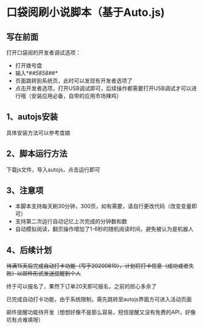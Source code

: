 # 口袋阅刷小说脚本（基于Auto.js)

## 写在前面

打开口袋阅的开发者调试选项：

* 打开拨号盘
* 输入*#*#5858#*#*
* 页面跳转到系统页，此时可以发现有开发者选项了
* 点击开发者选项，打开USB调试即可，后续操作都需要打开USB调试才可以进行哦（安装应用必备，自带的应用市场辣鸡）

## 1、autojs安装

具体安装方法可以参考度娘

## 2、脚本运行方法

下载js文件，导入autojs，点击运行即可

## 3、注意项

* 本脚本支持每天刷30分钟，300页，如有需要，请自行更改代码（改变变量即可）
* 支持第二次运行自动记忆上次完成的分钟数和数
* 自动模拟阅读，翻页操作增加了1-6秒的随机阅读时间，避免被认为是机器人

## 4、后续计划

~~待满15天后完成自动打卡功能（写于20200810），计划将打卡信息（成功或者失败）以邮件形式发送提醒到个人~~

终于可以报名了，果然下订单20天即可报名，之前的担心多余了

已完成自动打卡功能，由于系统限制，需先跳转至autojs界面方可进入活动页面

邮件提醒功能待开发（想想好像不是那么容易，短信提醒又没有免费的API，好像坑有点难填呀）
